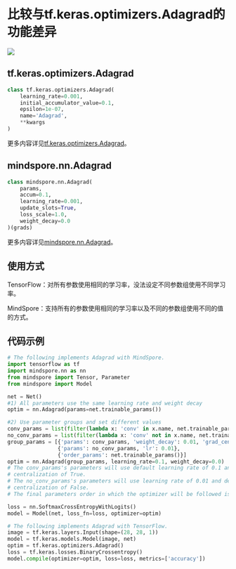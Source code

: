 # 比较与tf.keras.optimizers.Adagrad的功能差异

<a href="https://gitee.com/mindspore/docs/blob/master/docs/mindspore/migration_guide/source_zh_cn/api_mapping/tensorflow_diff/Adagrad.md" target="_blank"><img src="https://gitee.com/mindspore/docs/raw/master/resource/_static/logo_source.png"></a>

## tf.keras.optimizers.Adagrad

```python
class tf.keras.optimizers.Adagrad(
    learning_rate=0.001,
    initial_accumulator_value=0.1,
    epsilon=1e-07,
    name='Adagrad',
    **kwargs
)
```

更多内容详见[tf.keras.optimizers.Adagrad](https://www.tensorflow.org/versions/r1.15/api_docs/python/tf/keras/optimizers/Adagrad)。

## mindspore.nn.Adagrad

```python
class mindspore.nn.Adagrad(
    params,
    accum=0.1,
    learning_rate=0.001,
    update_slots=True,
    loss_scale=1.0,
    weight_decay=0.0
)(grads)
```

更多内容详见[mindspore.nn.Adagrad](https://mindspore.cn/docs/api/zh-CN/master/api_python/nn/mindspore.nn.Adagrad.html)。

## 使用方式

TensorFlow：对所有参数使用相同的学习率，没法设定不同参数组使用不同学习率。

MindSpore：支持所有的参数使用相同的学习率以及不同的参数组使用不同的值的方式。

## 代码示例

```python
# The following implements Adagrad with MindSpore.
import tensorflow as tf
import mindspore.nn as nn
from mindspore import Tensor, Parameter
from mindspore import Model

net = Net()
#1) All parameters use the same learning rate and weight decay
optim = nn.Adagrad(params=net.trainable_params())

#2) Use parameter groups and set different values
conv_params = list(filter(lambda x: 'conv' in x.name, net.trainable_params()))
no_conv_params = list(filter(lambda x: 'conv' not in x.name, net.trainable_params()))
group_params = [{'params': conv_params, 'weight_decay': 0.01, 'grad_centralization':True},
                {'params': no_conv_params, 'lr': 0.01},
                {'order_params': net.trainable_params()}]
optim = nn.Adagrad(group_params, learning_rate=0.1, weight_decay=0.0)
# The conv_params's parameters will use default learning rate of 0.1 and weight decay of 0.01 and grad
# centralization of True.
# The no_conv_params's parameters will use learning rate of 0.01 and default weight decay of 0.0 and grad
# centralization of False.
# The final parameters order in which the optimizer will be followed is the value of 'order_params'.

loss = nn.SoftmaxCrossEntropyWithLogits()
model = Model(net, loss_fn=loss, optimizer=optim)

# The following implements Adagrad with TensorFlow.
image = tf.keras.layers.Input(shape=(28, 28, 1))
model = tf.keras.models.Model(image, net)
optim = tf.keras.optimizers.Adagrad()
loss = tf.keras.losses.BinaryCrossentropy()
model.compile(optimizer=optim, loss=loss, metrics=['accuracy'])
```
